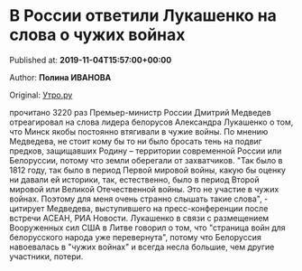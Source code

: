
# В России ответили Лукашенко на слова о чужих войнах

Published at: **2019-11-04T15:57:00+00:00**

Author: **Полина ИВАНОВА**

Original: [Утро.ру](https://utro.ru/politics/2019/11/04/1423237.shtml)

прочитано 3220 раз
Премьер-министр России Дмитрий Медведев отреагировал на слова лидера белорусов Александра Лукашенко о том, что Минск якобы постоянно втягивали в чужие войны.
По мнению Медведева, не стоит кому бы то ни было бросать тень на подвиг предков, защищавших Родину – территории современной России или Белоруссии, потому что земли оберегали от захватчиков.
"Так было в 1812 году, так было в период Первой мировой войны, какую бы оценку ни давали ей историки, так, естественно, было в период Второй мировой или Великой Отечественной войны. Это не участие в чужих войнах. Поэтому для меня очень странно слышать такие слова", - цитирует Медведева, выступившего на пресс-конференции после встречи АСЕАН, РИА Новости.
Лукашенко в связи с размещением Вооруженных сил США в Литве говорил о том, что "страница войн для белорусского народа уже перевернута", потому что Белоруссия навоевалась в "чужих войнах" и всегда несла большие, чем другие участники, потери.
